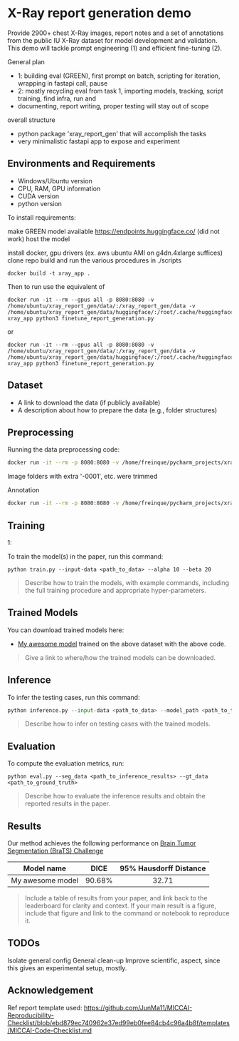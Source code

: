 
# X-Ray report generation demo

Provide 2900+ chest X-Ray images, report notes and a set of annotations from the public IU X-Ray dataset for model development and validation. This demo will tackle prompt engineering (1) and efficient fine-tuning (2).

General plan
- 1: building eval (GREEN), first prompt on batch, scripting for iteration, wrapping in fastapi call, pause
- 2: mostly recycling eval from task 1, importing models, tracking, script training, find infra, run and 
- documenting, report writing, proper testing will stay out of scope

overall structure
- python package 'xray_report_gen' that will accomplish the tasks
- very minimalistic fastapi app to expose and experiment


## Environments and Requirements

- Windows/Ubuntu version
- CPU, RAM, GPU information
- CUDA version
- python version

To install requirements:

make GREEN model available
    https://endpoints.huggingface.co/ (did not work)
    host the model

install docker, gpu drivers (ex. aws ubuntu AMI on g4dn.4xlarge suffices)
clone repo
build and run the various procedures in ./scripts

```setup
docker build -t xray_app .
```

Then to run use the equivalent of
```
docker run -it --rm --gpus all -p 8080:8080 -v /home/ubuntu/xray_report_gen/data/:/xray_report_gen/data -v /home/ubuntu/xray_report_gen/data/huggingface/:/root/.cache/huggingface xray_app python3 finetune_report_generation.py
```
or 
```
docker run -it --rm --gpus all -p 8080:8080 -v /home/ubuntu/xray_report_gen/data/:/xray_report_gen/data -v /home/ubuntu/xray_report_gen/data/huggingface/:/root/.cache/huggingface xray_app python3 finetune_report_generation.py
```


## Dataset

- A link to download the data (if publicly available)
- A description about how to prepare the data (e.g., folder structures)

## Preprocessing

Running the data preprocessing code:

```bash
docker run -it --rm -p 8080:8080 -v /home/freinque/pycharm_projects/xray_report_gen/data/:/xray_report_gen/data -v /home/ubuntu/xray_report_gen/data/huggingface/:/root/.cache/huggingface xray_app python3 data_prep.py
```
Image folders with extra '-0001', etc. were trimmed

Annotation
```bash
docker run -it --rm -p 8080:8080 -v /home/freinque/pycharm_projects/xray_report_gen/data/:/xray_report_gen/data -v /home/ubuntu/xray_report_gen/data/huggingface/:/root/.cache/huggingface xray_app python3 annotate_reports.py
```


## Training

1:




To train the model(s) in the paper, run this command:

```train
python train.py --input-data <path_to_data> --alpha 10 --beta 20
```

>Describe how to train the models, with example commands, including the full training procedure and appropriate hyper-parameters.



## Trained Models

You can download trained models here:

- [My awesome model](https://drive.google.com/mymodel.pth) trained on the above dataset with the above code. 

>Give a link to where/how the trained models can be downloaded.



## Inference

To infer the testing cases, run this command:

```python
python inference.py --input-data <path_to_data> --model_path <path_to_trained_model> --output_path <path_to_output_data>
```

> Describe how to infer on testing cases with the trained models.



## Evaluation

To compute the evaluation metrics, run:

```eval
python eval.py --seg_data <path_to_inference_results> --gt_data <path_to_ground_truth>
```

>Describe how to evaluate the inference results and obtain the reported results in the paper.
> 



## Results

Our method achieves the following performance on [Brain Tumor Segmentation (BraTS) Challenge](https://www.med.upenn.edu/cbica/brats2020/)

| Model name       |  DICE  | 95% Hausdorff Distance |
| ---------------- | :----: | :--------------------: |
| My awesome model | 90.68% |         32.71          |

>Include a table of results from your paper, and link back to the leaderboard for clarity and context. If your main result is a figure, include that figure and link to the command or notebook to reproduce it. 


## TODOs
Isolate general config
General clean-up
Improve scientific, aspect, since this gives an experimental setup, mostly.


## Acknowledgement

Ref report template used:
https://github.com/JunMa11/MICCAI-Reproducibility-Checklist/blob/ebd879ec740962e37ed99eb0fee84cb4c96a4b8f/templates/MICCAI-Code-Checklist.md